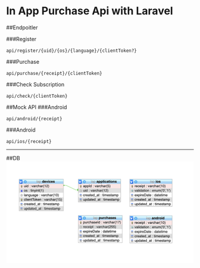 # In App Purchase Api with Laravel

##Endpoitler

###Register
``` 
api/register/{uid}/{os}/{language}/{clientToken?}
```

###Purchase
``` 
api/purchase/{receipt}/{clientToken}
```
###Check Subscription
``` 
api/check/{clientToken}
```
##Mock API
###Android
``` 
api/android/{receipt}
```
###Android
```
api/ios/{receipt}
```

----
##DB
![](https://github.com/mrokumus/iap/blob/main/sql/sql.png?raw=true)
